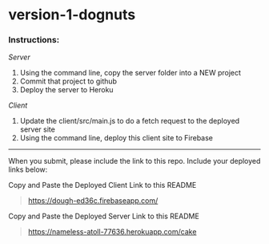 # version-1-dognuts

### Instructions:

_Server_
1. Using the command line, copy the server folder into a NEW project
1. Commit that project to github
1. Deploy the server to Heroku

_Client_ 
1.  Update the client/src/main.js to do a fetch request to the deployed server site
1.  Using the command line, deploy this client site to Firebase

<hr> 
When you submit, please include the link to this repo. Include your deployed links below:

Copy and Paste the Deployed Client Link to this README
> https://dough-ed36c.firebaseapp.com/

Copy and Paste the Deployed Server Link to this README
> https://nameless-atoll-77636.herokuapp.com/cake
